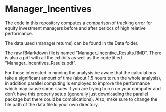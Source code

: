 # Manager_Incentives

The code in this repository computes a comparison of tracking error for equity investment managers before and after periods of high relative performance.

The data used (manager returns) can be found in the Data folder.

The raw RMarkdown file is named "Manager_Incentive_Results.RMD". There is also a pdf with all the exhibits as well as the code titled "Manager_Incentives_Results.pdf".

For those interested in running the analysis be aware that the calculations take a significant amount of time (about 1.5 hours to run the whole analysis), in addition parallel computing is employed to improve the performance which may cause some issues if you are trying to run on your computer and don't have this properly setup (generally just downloading the parallel package but there could be complications). Also, make sure to change the file path of the data file to your own directory.

